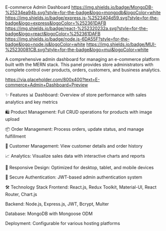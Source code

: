 E-commerce Admin Dashboard
https://img.shields.io/badge/MongoDB-%25234ea94b.svg?style=for-the-badge&logo=mongodb&logoColor=white
https://img.shields.io/badge/express.js-%2523404d59.svg?style=for-the-badge&logo=express&logoColor=%252361DAFB
https://img.shields.io/badge/react-%252320232a.svg?style=for-the-badge&logo=react&logoColor=%252361DAFB
https://img.shields.io/badge/node.js-6DA55F?style=for-the-badge&logo=node.js&logoColor=white
https://img.shields.io/badge/MUI-%25230081CB.svg?style=for-the-badge&logo=mui&logoColor=white

A comprehensive admin dashboard for managing an e-commerce platform built with the MERN stack. This panel provides store administrators with complete control over products, orders, customers, and business analytics.

https://via.placeholder.com/800x400?text=E-commerce+Admin+Dashboard+Preview

✨ Features
📊 Dashboard: Overview of store performance with sales analytics and key metrics

🛍️ Product Management: Full CRUD operations for products with image upload

📦 Order Management: Process orders, update status, and manage fulfillment

👥 Customer Management: View customer details and order history

📈 Analytics: Visualize sales data with interactive charts and reports

🎨 Responsive Design: Optimized for desktop, tablet, and mobile devices

🔐 Secure Authentication: JWT-based admin authentication system

🛠️ Technology Stack
Frontend: React.js, Redux Toolkit, Material-UI, React Router, Chart.js

Backend: Node.js, Express.js, JWT, Bcrypt, Multer

Database: MongoDB with Mongoose ODM

Deployment: Configurable for various hosting platforms
